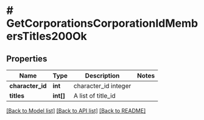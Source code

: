 # # GetCorporationsCorporationIdMembersTitles200Ok

## Properties

Name | Type | Description | Notes
------------ | ------------- | ------------- | -------------
**character_id** | **int** | character_id integer | 
**titles** | **int[]** | A list of title_id | 

[[Back to Model list]](../../README.md#documentation-for-models) [[Back to API list]](../../README.md#documentation-for-api-endpoints) [[Back to README]](../../README.md)


